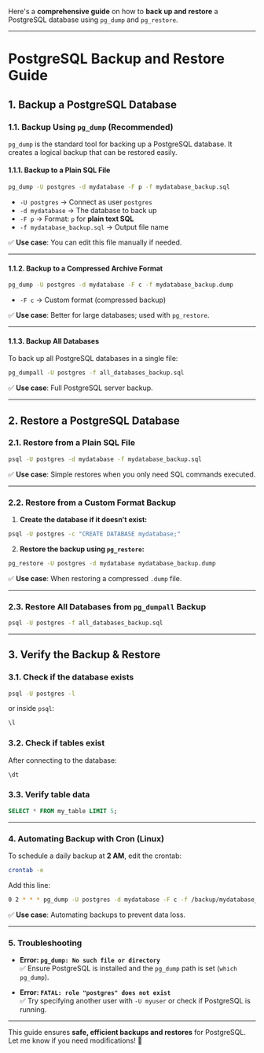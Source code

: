 Here's a **comprehensive guide** on how to **back up and restore** a PostgreSQL database using `pg_dump` and `pg_restore`.  

---

# **PostgreSQL Backup and Restore Guide**  

## **1. Backup a PostgreSQL Database**  

### **1.1. Backup Using `pg_dump` (Recommended)**
`pg_dump` is the standard tool for backing up a PostgreSQL database. It creates a logical backup that can be restored easily.

#### **1.1.1. Backup to a Plain SQL File**  
```sh
pg_dump -U postgres -d mydatabase -F p -f mydatabase_backup.sql
```
- `-U postgres` → Connect as user `postgres`
- `-d mydatabase` → The database to back up  
- `-F p` → Format: `p` for **plain text SQL**  
- `-f mydatabase_backup.sql` → Output file name  

✅ **Use case**: You can edit this file manually if needed.

---

#### **1.1.2. Backup to a Compressed Archive Format**  
```sh
pg_dump -U postgres -d mydatabase -F c -f mydatabase_backup.dump
```
- `-F c` → Custom format (compressed backup)  

✅ **Use case**: Better for large databases; used with `pg_restore`.

---

#### **1.1.3. Backup All Databases**
To back up all PostgreSQL databases in a single file:  
```sh
pg_dumpall -U postgres -f all_databases_backup.sql
```

✅ **Use case**: Full PostgreSQL server backup.

---

## **2. Restore a PostgreSQL Database**  

### **2.1. Restore from a Plain SQL File**  
```sh
psql -U postgres -d mydatabase -f mydatabase_backup.sql
```
✅ **Use case**: Simple restores when you only need SQL commands executed.

---

### **2.2. Restore from a Custom Format Backup**  
1. **Create the database if it doesn’t exist:**  
```sh
psql -U postgres -c "CREATE DATABASE mydatabase;"
```
2. **Restore the backup using `pg_restore`:**  
```sh
pg_restore -U postgres -d mydatabase mydatabase_backup.dump
```
✅ **Use case**: When restoring a compressed `.dump` file.

---

### **2.3. Restore All Databases from `pg_dumpall` Backup**  
```sh
psql -U postgres -f all_databases_backup.sql
```

---

## **3. Verify the Backup & Restore**
### **3.1. Check if the database exists**
```sh
psql -U postgres -l
```
or inside `psql`:
```sql
\l
```

### **3.2. Check if tables exist**
After connecting to the database:
```sql
\dt
```

### **3.3. Verify table data**
```sql
SELECT * FROM my_table LIMIT 5;
```

---

### **4. Automating Backup with Cron (Linux)**
To schedule a daily backup at **2 AM**, edit the crontab:
```sh
crontab -e
```
Add this line:
```sh
0 2 * * * pg_dump -U postgres -d mydatabase -F c -f /backup/mydatabase_$(date +\%F).dump
```

✅ **Use case**: Automating backups to prevent data loss.

---

### **5. Troubleshooting**
- **Error: `pg_dump: No such file or directory`**  
  ✅ Ensure PostgreSQL is installed and the `pg_dump` path is set (`which pg_dump`).
  
- **Error: `FATAL: role "postgres" does not exist`**  
  ✅ Try specifying another user with `-U myuser` or check if PostgreSQL is running.

---

This guide ensures **safe, efficient backups and restores** for PostgreSQL. Let me know if you need modifications! 🚀